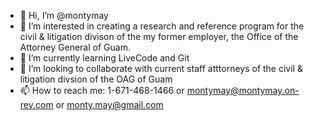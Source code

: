 - 👋 Hi, I’m @montymay
- 👀 I’m interested in creating a research and reference program for the civil & litigation divison of the my former employer, the Office of the Attorney General of Guam.
- 🌱 I’m currently learning LiveCode and Git
- 💞️ I’m looking to collaborate with current staff atttorneys of the civil & litigation divsion of the OAG of Guam
- 📫 How to reach me:  1-671-468-1466 or montymay@montymay.on-rev.com or monty.may@gmail.com

<!---
montymay/montymay is a ✨ special ✨ repository because its `README.md` (this file) appears on your GitHub profile.
You can click the Preview link to take a look at your changes.
--->
